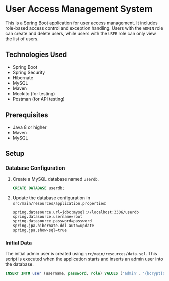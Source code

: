 # User Access Management System

This is a Spring Boot application for user access management. It includes role-based access control and exception handling. Users with the `ADMIN` role can create and delete users, while users with the `USER` role can only view the list of users.

## Technologies Used

- Spring Boot
- Spring Security
- Hibernate
- MySQL
- Maven
- Mockito (for testing)
- Postman (for API testing)

## Prerequisites

- Java 8 or higher
- Maven
- MySQL

## Setup

### Database Configuration

1. Create a MySQL database named `userdb`.

    ```sql
    CREATE DATABASE userdb;
    ```

2. Update the database configuration in `src/main/resources/application.properties`:

    ```properties
    spring.datasource.url=jdbc:mysql://localhost:3306/userdb
    spring.datasource.username=root
    spring.datasource.password=password
    spring.jpa.hibernate.ddl-auto=update
    spring.jpa.show-sql=true
    ```

### Initial Data

The initial admin user is created using `src/main/resources/data.sql`. This script is executed when the application starts and inserts an admin user into the database.

```sql
INSERT INTO user (username, password, role) VALUES ('admin', '{bcrypt}$2a$10$DOWSD4jGNs9ppG8D8EyKCeZebcTVty6S8aNlf.CyX/je4fPbPMBsy', 'ROLE_ADMIN');
